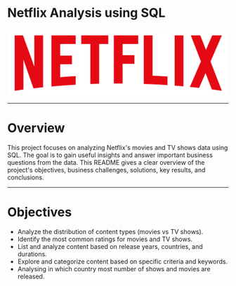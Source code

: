 # Netflix Analysis using SQL 
![Netflix_logo](https://github.com/Rohitpatil1304/Netflix_SQL_Project/blob/main/logo.png)

______________________________________________________________________________________________________________________________________________________________________

# Overview 
This project focuses on analyzing Netflix's movies and TV shows data using SQL. 
The goal is to gain useful insights and answer important business questions from the data. 
This README gives a clear overview of the project's objectives, business challenges, solutions, key results, and conclusions.
______________________________________________________________________________________________________________________________________________________________________
# Objectives
- Analyze the distribution of content types (movies vs TV shows).
- Identify the most common ratings for movies and TV shows.
- List and analyze content based on release years, countries, and durations.
- Explore and categorize content based on specific criteria and keywords.
- Analysing in which country most number of shows and movies are released. 

